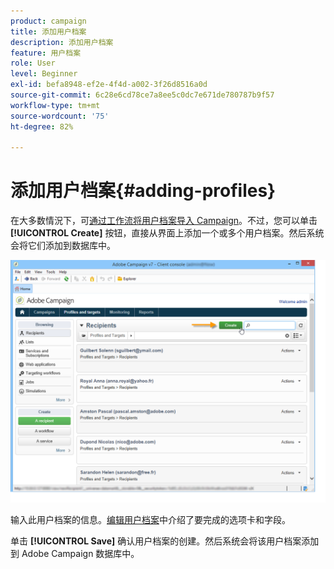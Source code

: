 ```yaml
---
product: campaign
title: 添加用户档案
description: 添加用户档案
feature: 用户档案
role: User
level: Beginner
exl-id: befa8948-ef2e-4f4d-a002-3f26d8516a0d
source-git-commit: 6c28e6cd78ce7a8ee5c0dc7e671de780787b9f57
workflow-type: tm+mt
source-wordcount: '75'
ht-degree: 82%

---
```


# 添加用户档案{#adding-profiles}

在大多数情況下，可[通过工作流将用户档案导入 Campaign](../../platform/using/import-export-workflows.md)。不过，您可以单击 **[!UICONTROL Create]** 按钮，直接从界面上添加一个或多个用户档案。然后系统会将它们添加到数据库中。

![](assets/s_ncs_user_profile_add.png)

输入此用户档案的信息。[编辑用户档案](../../platform/using/editing-a-profile.md)中介绍了要完成的选项卡和字段。

单击 **[!UICONTROL Save]** 确认用户档案的创建。然后系统会将该用户档案添加到 Adobe Campaign 数据库中。
